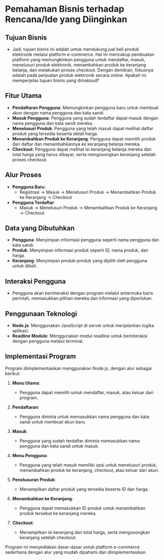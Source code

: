 # Pemahaman Bisnis terhadap Rencana/Ide yang Diinginkan

## Tujuan Bisnis
- Jadi, tujuan bisnis ini adalah untuk mendukung jual beli produk elektronik melalui platform e-commerce. Hal ini mencakup pembuatan platform yang memungkinkan pengguna untuk mendaftar, masuk, menelusuri produk elektronik, menambahkan produk ke keranjang belanja, dan melakukan proses checkout. Dengan demikian, fokusnya adalah pada penjualan produk elektronik secara online. Apakah ini memperjelas tujuan bisnis yang dimaksud?

## Fitur Utama
- **Pendaftaran Pengguna**: Memungkinkan pengguna baru untuk membuat akun dengan nama pengguna dan kata sandi.
- **Masuk Pengguna**: Pengguna yang sudah terdaftar dapat masuk dengan nama pengguna dan kata sandi mereka.
- **Menelusuri Produk**: Pengguna yang telah masuk dapat melihat daftar produk yang tersedia beserta detail harga.
- **Menambahkan Produk ke Keranjang**: Pengguna dapat memilih produk dari daftar dan menambahkannya ke keranjang belanja mereka.
- **Checkout**: Pengguna dapat melihat isi keranjang belanja mereka dan total harga yang harus dibayar, serta mengosongkan keranjang setelah proses checkout.

## Alur Proses
- **Pengguna Baru**:
  - Registrasi -> Masuk -> Menelusuri Produk -> Menambahkan Produk ke Keranjang -> Checkout
- **Pengguna Terdaftar**:
  - Masuk -> Menelusuri Produk -> Menambahkan Produk ke Keranjang -> Checkout

## Data yang Dibutuhkan
- **Pengguna**: Menyimpan informasi pengguna seperti nama pengguna dan kata sandi.
- **Produk**: Menyimpan informasi produk seperti ID, nama produk, dan harga.
- **Keranjang**: Menyimpan produk-produk yang dipilih oleh pengguna untuk dibeli.

## Interaksi Pengguna
- Pengguna akan berinteraksi dengan program melalui antarmuka baris perintah, memasukkan pilihan mereka dan informasi yang diperlukan.

## Penggunaan Teknologi
- **Node.js**: Menggunakan JavaScript di server untuk menjalankan logika aplikasi.
- **Readline Module**: Menggunakan modul readline untuk berinteraksi dengan pengguna melalui terminal.

## Implementasi Program

Program diimplementasikan menggunakan Node.js, dengan alur sebagai berikut:

1. **Menu Utama**:
   - Pengguna dapat memilih untuk mendaftar, masuk, atau keluar dari program.

2. **Pendaftaran**:
   - Pengguna diminta untuk memasukkan nama pengguna dan kata sandi untuk membuat akun baru.

3. **Masuk**:
   - Pengguna yang sudah terdaftar diminta memasukkan nama pengguna dan kata sandi untuk masuk.

4. **Menu Pengguna**:
   - Pengguna yang telah masuk memiliki opsi untuk menelusuri produk, menambahkan produk ke keranjang, checkout, atau keluar dari akun.

5. **Penelusuran Produk**:
   - Menampilkan daftar produk yang tersedia beserta ID dan harga.

6. **Menambahkan ke Keranjang**:
   - Pengguna dapat memasukkan ID produk untuk menambahkan produk tersebut ke keranjang mereka.

7. **Checkout**:
   - Menampilkan isi keranjang dan total harga, serta mengosongkan keranjang setelah checkout.

Program ini menyediakan dasar-dasar untuk platform e-commerce sederhana dengan alur yang mudah dipahami dan diimplementasikan.